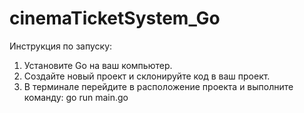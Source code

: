 # cinemaTicketSystem_Go

Инструкция по запуску:

1. Установите Go на ваш компьютер.
2. Создайте новый проект и склонируйте код в ваш проект.
3. В терминале перейдите в расположение проекта и выполните команду:
go run main.go
